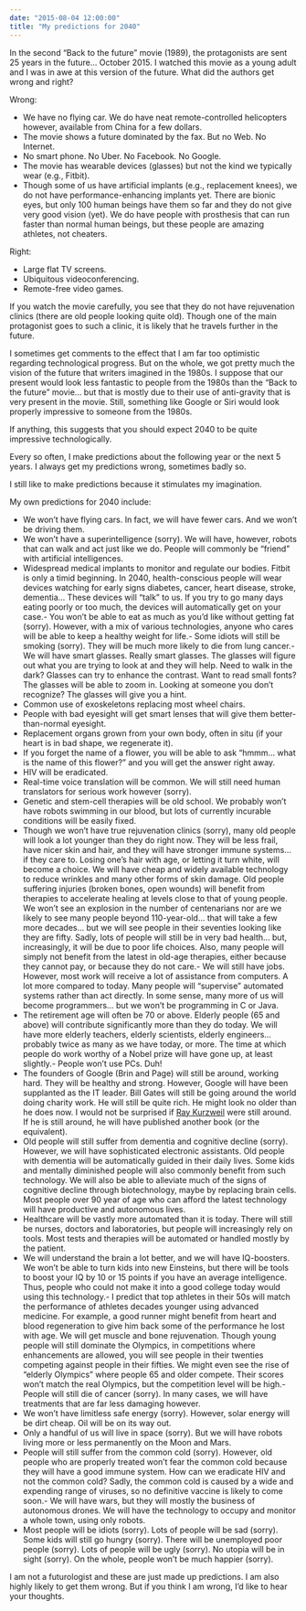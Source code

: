```yaml
---
date: "2015-08-04 12:00:00"
title: "My predictions for 2040"
---
```




In the second &ldquo;Back to the future&rdquo; movie (1989), the protagonists are sent 25 years in the future&hellip; October 2015. I watched this movie as a young adult and I was in awe at this version of the future.
What did the authors get wrong and right?

Wrong:
- We have no flying car. We do have neat remote-controlled helicopters however, available from China for a few dollars.
- The movie shows a future dominated by the fax. But no Web. No Internet.
- No smart phone. No Uber. No Facebook. No Google.
- The movie has wearable devices (glasses) but not the kind we typically wear (e.g., Fitbit).
- Though some of us have artificial implants (e.g., replacement knees), we do not have performance-enhancing implants yet. There are bionic eyes, but only 100 human beings have them so far and they do not give very good vision (yet). We do have people with prosthesis that can run faster than normal human beings, but these people are amazing athletes, not cheaters.


Right:

- Large flat TV screens.
- Ubiquitous videoconferencing.
- Remote-free video games.


If you watch the movie carefully, you see that they do not have rejuvenation clinics (there are old people looking quite old). Though one of the main protagonist goes to such a clinic, it is likely that he travels further in the future.

I sometimes get comments to the effect that I am far too optimistic regarding technological progress. But on the whole, we got pretty much the vision of the future that writers imagined in the 1980s. I suppose that our present would look less fantastic to people from the 1980s than the &ldquo;Back to the future&rdquo; movie&hellip; but that is mostly due to their use of anti-gravity that is very present in the movie. Still, something like Google or Siri would look properly impressive to someone from the 1980s.

If anything, this suggests that you should expect 2040 to be quite impressive technologically.

Every so often, I make predictions about the following year or the next 5 years. I always get my predictions wrong, sometimes badly so.

I still like to make predictions because it stimulates my imagination.

 My own predictions for 2040 include:

- We won&rsquo;t have flying cars. In fact, we will have fewer cars. And we won&rsquo;t be driving them.
- We won&rsquo;t have a superintelligence (sorry). We will have, however, robots that can walk and act just like we do. People will commonly be &ldquo;friend&rdquo; with artificial intelligences.
- Widespread medical implants to monitor and regulate our bodies. Fitbit is only a timid beginning. In 2040, health-conscious people will wear devices watching for early signs diabetes, cancer, heart disease, stroke, dementia&hellip; These devices will &ldquo;talk&rdquo; to us. If you try to go many days eating poorly or too much, the devices will automatically get on your case.- You won&rsquo;t be able to eat as much as you&rsquo;d like without getting fat (sorry). However, with a mix of various technologies, anyone who cares will be able to keep a healthy weight for life.- Some idiots will still be smoking (sorry). They will be much more likely to die from lung cancer.- We will have smart glasses. Really smart glasses. The glasses will figure out what you are trying to look at and they will help. Need to walk in the dark? Glasses can try to enhance the contrast. Want to read small fonts? The glasses will be able to zoom in. Looking at someone you don&rsquo;t recognize? The glasses will give you a hint.
- Common use of exoskeletons replacing most wheel chairs.
- People with bad eyesight will get smart lenses that will give them better-than-normal eyesight.
- Replacement organs grown from your own body, often in situ (if your heart is in bad shape, we regenerate it).
- If you forget the name of a flower, you will be able to ask &ldquo;hmmm&hellip; what is the name of this flower?&rdquo; and you will get the answer right away.
- HIV will be eradicated.
- Real-time voice translation will be common. We will still need human translators for serious work however (sorry).
- Genetic and stem-cell therapies will be old school. We probably won&rsquo;t have robots swimming in our blood, but lots of currently incurable conditions will be easily fixed.
- Though we won&rsquo;t have true rejuvenation clinics (sorry), many old people will look a lot younger than they do right now. They will be less frail, have nicer skin and hair, and they will have stronger immune systems&hellip; if they care to. Losing one&rsquo;s hair with age, or letting it turn white, will become a choice. We will have cheap and widely available technology to reduce wrinkles and many other forms of skin damage. Old people suffering injuries (broken bones, open wounds) will benefit from therapies to accelerate healing at levels close to that of young people. We won&rsquo;t see an explosion in the number of centenarians nor are we likely to see many people beyond 110-year-old&hellip; that will take a few more decades&hellip; but we will see people in their seventies looking like they are fifty. Sadly, lots of people will still be in very bad health&hellip; but, increasingly, it will be due to poor life choices. Also, many people will simply not benefit from the latest in old-age therapies, either because they cannot pay, or because they do not care.- We will still have jobs. However, most work will receive a lot of assistance from computers. A lot more compared to today. Many people will &ldquo;supervise&rdquo; automated systems rather than act directly. In some sense, many more of us will become programmers&hellip; but we won&rsquo;t be programming in C or Java.
- The retirement age will often be 70 or above. Elderly people (65 and above) will contribute significantly more than they do today. We will have more elderly teachers, elderly scientists, elderly engineers&hellip; probably twice as many as we have today, or more. The time at which people do work worthy of a Nobel prize will have gone up, at least slightly.- People won&rsquo;t use PCs. Duh!
- The founders of Google (Brin and Page) will still be around, working hard. They will be healthy and strong. However, Google will have been supplanted as the IT leader. Bill Gates will still be going around the world doing charity work. He will still be quite rich. He might look no older than he does now. I would not be surprised if [Ray Kurzweil](https://en.wikipedia.org/wiki/Ray_Kurzweil) were still around. If he is still around, he will have published another book (or the equivalent).
- Old people will still suffer from dementia and cognitive decline (sorry). However, we will have sophisticated electronic assistants. Old people with dementia will be automatically guided in their daily lives. Some kids and mentally diminished people will also commonly benefit from such technology. We will also be able to alleviate much of the signs of cognitive decline through biotechnology, maybe by replacing brain cells. Most people over 90 year of age who can afford the latest technology will have productive and autonomous lives.
- Healthcare will be vastly more automated than it is today. There will still be nurses, doctors and laboratories, but people will increasingly rely on tools. Most tests and therapies will be automated or handled mostly by the patient.
- We will understand the brain a lot better, and we will have IQ-boosters. We won&rsquo;t be able to turn kids into new Einsteins, but there will be tools to boost your IQ by 10 or 15 points if you have an average intelligence. Thus, people who could not make it into a good college today would using this technology.- I predict that top athletes in their 50s will match the performance of athletes decades younger using advanced medicine. For example, a good runner might benefit from heart and blood regeneration to give him back some of the performance he lost with age. We will get muscle and bone rejuvenation. Though young people will still dominate the Olympics, in competitions where enhancements are allowed, you will see people in their twenties competing against people in their fifties. We might even see the rise of &ldquo;elderly Olympics&rdquo; where people 65 and older compete. Their scores won&rsquo;t match the real Olympics, but the competition level will be high.- People will still die of cancer (sorry). In many cases, we will have treatments that are far less damaging however.
- We won&rsquo;t have limitless safe energy (sorry). However, solar energy will be dirt cheap. Oil will be on its way out.
- Only a handful of us will live in space (sorry). But we will have robots living more or less permanently on the Moon and Mars.
- People will still suffer from the common cold (sorry). However, old people who are properly treated won&rsquo;t fear the common cold because they will have a good immune system. How can we eradicate HIV and not the common cold? Sadly, the common cold is caused by a wide and expending range of viruses, so no definitive vaccine is likely to come soon.- We will have wars, but they will mostly the business of autonomous drones. We will have the technology to occupy and monitor a whole town, using only robots.
- Most people will be idiots (sorry). Lots of people will be sad (sorry). Some kids will still go hungry (sorry). There will be unemployed poor people (sorry). Lots of people will be ugly (sorry). No utopia will be in sight (sorry). On the whole, people won&rsquo;t be much happier (sorry).


I am not a futurologist and these are just made up predictions. I am also highly likely to get them wrong.
But if you think I am wrong, I&rsquo;d like to hear your thoughts.

